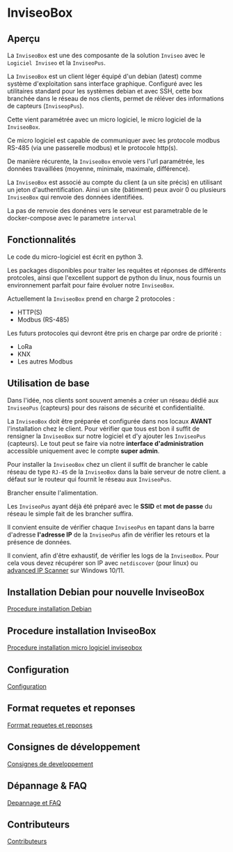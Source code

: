# InviseoBox

## Aperçu

La `InviseoBox` est une des composante de la solution `Inviseo` avec le `Logiciel Inviseo` et la `InviseoPus`.

La `InviseoBox` est un client léger équipé d'un debian (latest) comme système d'exploitation sans interface graphique.
Configuré avec les utilitaires standard pour les systèmes debian et avec SSH, cette box branchée dans le réseau de nos clients, permet de réléver des informations de capteurs (`InviseopPus`).

Cette vient paramétrée avec un micro logiciel, le micro logiciel de la `InviseoBox`.

Ce micro logiciel est capable de communiquer avec les protocole modbus RS-485 (via une passerelle modbus) et le protocole http(s).

De manière récurente, la `InviseoBox` envoie vers l'url paramétrée, les données travaillées (moyenne, minimale, maximale, différence).

La `InviseoBox` est associé au compte du client (a un site précis) en utilisant un jeton d'authentification. Ainsi un site (bâtiment) peux avoir 0 ou plusieurs `InviseoBox` qui renvoie des données identifiées.

La pas de renvoie des donénes vers le serveur est parametrable de le docker-compose avec le parametre `interval`

## Fonctionnalités

Le code du micro-logiciel est écrit en python 3.

Les packages disponibles pour traiter les requêtes et réponses de différents protcoles, ainsi que l'excellent support de python du linux, nous fournis un environnement parfait pour faire évoluer notre `InviseoBox`.

Actuellement la `InviseoBox` prend en charge 2 protocoles :
* HTTP(S)
* Modbus (RS-485)

Les futurs protocoles qui devront être pris en charge par ordre de priorité :
* LoRa
* KNX
* Les autres Modbus

## Utilisation de base

Dans l'idée, nos clients sont souvent amenés a créer un réseau dédié aux `InviseoPus` (capteurs) pour des raisons de sécurité et confidentialité.

La `InviseoBox` doit être préparée et configurée dans nos locaux **AVANT** l'installation chez le client.
Pour vérifier que tous est bon il suffit de rensigner la `InviseoBox` sur notre logiciel et d'y ajouter les `InviseoPus` (capteurs).
Le tout peut se faire via notre **interface d'administration** accessible uniquement avec le compte **super admin**.

Pour installer la `InviseoBox` chez un client il suffit de brancher le cable réseau de type `RJ-45` de la `InviseoBox` dans la baie serveur de notre client. a défaut sur le routeur qui fournit le réseau aux `InviseoPus`.

Brancher ensuite l'alimentation.

Les `InviseoPus` ayant déjà été préparé avec le **SSID** et **mot de passe** du réseau le simple fait de les brancher suffira.

Il convient ensuite de vérifier chaque `InviseoPus` en tapant dans la barre d'adresse **l'adresse IP** de la `InviseoPus` afin de vérifier les retours et la présence de données.

Il convient, afin d'être exhaustif, de vérifier les logs de la `InviseoBox`.
Pour cela vous devez récupérer son IP avec `netdiscover` (pour linux) ou [advanced IP Scanner](./logiciels/Advanced_IP_Scanner_2.5.4594.1.exe) sur Windows 10/11.

## Installation Debian pour nouvelle InviseoBox
[Procedure installation Debian](./installation_debian_inviseobox_wyse.md)

## Procedure installation InviseoBox
[Procedure installation micro logiciel inviseobox](./installation.md)

## Configuration
[Configuration](./configuration.md)

## Format requetes et reponses
[Forrmat requetes et reponses](example-configuration-Modbus-webservice.md)

## Consignes de développement
[Consignes de  developpement](./developpement.md)

## Dépannage & FAQ
[Depannage et FAQ](./depannage.md)

## Contributeurs
[Contributeurs](./contribution.md)

